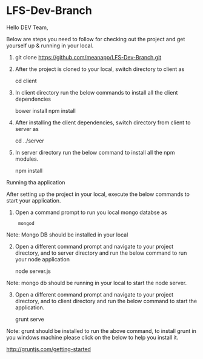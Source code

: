 # LFS-Dev-Branch

Hello DEV Team,

Below are steps you need to follow for checking out the project and get yourself up & running in your local.

1) git clone https://github.com/meanapp/LFS-Dev-Branch.git

2) After the project is cloned to your local, switch directory to client as 

    cd client

3) In client directory run the below commands to install all the client dependencies
    
    bower install
    npm install
    
4) After installing the client dependencies, switch directory from client to server as 

    cd ../server

5) In server directory run the below command to install all the npm modules.
  
    npm install
  
  
Running tha application

After setting up the project in your local, execute the below commands to start your application.

1) Open a command prompt to run you local mongo databse as

        mongod

  Note: Mongo DB should be installed in your local
  
2) Open a different command prompt and navigate to your project directory, and to server directory and run the below command to run your node application

    node server.js
  
  Note: mongo db should be running in your local to start the node server.
  
3) Open a different command prompt and navigate to your project directory, and to client directory and run the below command to start the application.

     grunt serve
  
  Note: grunt should be installed to run the above command, to install grunt in you windows machine please click on the below to help you install it.
  
  http://gruntjs.com/getting-started
  
